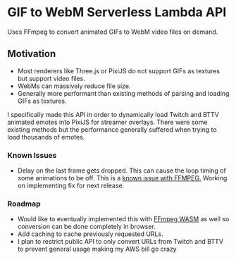 # GIF to WebM Serverless Lambda API

Uses FFmpeg to convert animated GIFs to WebM video files on demand.

## Motivation

- Most renderers like Three.js or PixiJS do not support GIFs as textures but support video files.
- WebMs can massively reduce file size.
- Generally more performant than existing methods of parsing and loading GIFs as textures.

[//]: # (TODO: insert gif webm comparison)

I specifically made this API in order to dynamically load Twitch and BTTV animated emotes into PixiJS for streamer
overlays. There were some existing methods but the performance generally suffered when trying to load thousands of
emotes.

### Known Issues

- Delay on the last frame gets dropped. This can cause the loop timing of some animations to be off. This is
  a [known issue with FFMPEG.](https://trac.ffmpeg.org/ticket/6294#comment:6) Working on implementing fix for next
  release.

### Roadmap

- Would like to eventually implemented this with [FFmpeg WASM](https://github.com/ffmpegwasm/ffmpeg.wasm) as well so
  conversion can be done completely in browser.
- Add caching to cache previously requested URLs.
- I plan to restrict public API to only convert URLs from Twitch and BTTV to prevent general usage making my AWS 
  bill go crazy